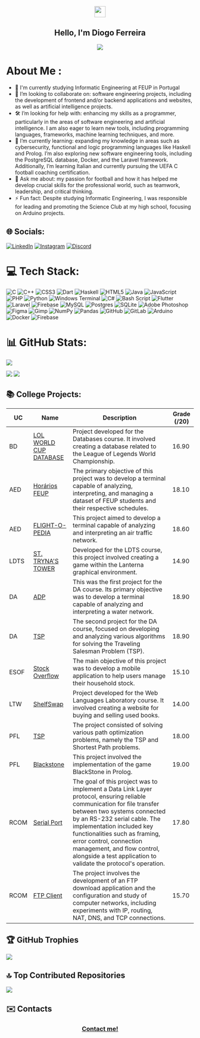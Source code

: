<div align = "center">
<img href="center" src="https://raw.githubusercontent.com/MartinHeinz/MartinHeinz/master/wave.gif" width="30px">
<h2 align = "center" >Hello, I'm Diogo Ferreira </h2>
  <img src="https://komarev.com/ghpvc/?username=DiogoFerreira2004&color=blue&style=for-the-badge"></img>
</div>

# About Me :

- 🎯 I'm currently studying Informatic Engineering at FEUP in Portugal
- 🤝 I’m looking to collaborate on: software engineering projects, including the development of frontend and/or backend applications and websites, as well as artificial intelligence projects.
- 🛠️ I’m looking for help with: enhancing my skills as a programmer, particularly in the areas of software engineering and artificial intelligence. I am also eager to learn new tools, including programming languages, frameworks, machine learning techniques, and more.
- 🌱 I’m currently learning: expanding my knowledge in areas such as cybersecurity, functional and logic programming languages like Haskell and Prolog. I’m also exploring new software engineering tools, including the PostgreSQL database, Docker, and the Laravel framework. Additionally, I’m learning Italian and currently pursuing the UEFA C football coaching certification.
- 💬 Ask me about: my passion for football and how it has helped me develop crucial skills for the professional world, such as teamwork, leadership, and critical thinking.
- ⚡ Fun fact: Despite studying Informatic Engineering, I was responsible for leading and promoting the Science Club at my high school, focusing on Arduino projects.

## 🌐 Socials:
[![LinkedIn](https://img.shields.io/badge/LinkedIn-%230077B5.svg?logo=linkedin&logoColor=white)](https://www.linkedin.com/in/diogo-ferreira-0bb4302b7/) [![Instagram](https://img.shields.io/badge/Instagram-%23E4405F.svg?logo=Instagram&logoColor=white)](https://instagram.com/diogoferreira_14) [![Discord](https://img.shields.io/badge/Discord-%237289DA.svg?logo=discord&logoColor=white)](https://discord.gg/ronaldodajuventus) 

# 💻 Tech Stack:
![C](https://img.shields.io/badge/c-%2300599C.svg?style=for-the-badge&logo=c&logoColor=white) ![C++](https://img.shields.io/badge/c++-%2300599C.svg?style=for-the-badge&logo=c%2B%2B&logoColor=white) ![CSS3](https://img.shields.io/badge/css3-%231572B6.svg?style=for-the-badge&logo=css3&logoColor=white) ![Dart](https://img.shields.io/badge/dart-%230175C2.svg?style=for-the-badge&logo=dart&logoColor=white) ![Haskell](https://img.shields.io/badge/Haskell-5e5086?style=for-the-badge&logo=haskell&logoColor=white) ![HTML5](https://img.shields.io/badge/html5-%23E34F26.svg?style=for-the-badge&logo=html5&logoColor=white) ![Java](https://img.shields.io/badge/java-%23ED8B00.svg?style=for-the-badge&logo=openjdk&logoColor=white) ![JavaScript](https://img.shields.io/badge/javascript-%23323330.svg?style=for-the-badge&logo=javascript&logoColor=%23F7DF1E) ![PHP](https://img.shields.io/badge/php-%23777BB4.svg?style=for-the-badge&logo=php&logoColor=white) ![Python](https://img.shields.io/badge/python-3670A0?style=for-the-badge&logo=python&logoColor=ffdd54) ![Windows Terminal](https://img.shields.io/badge/Windows%20Terminal-%234D4D4D.svg?style=for-the-badge&logo=windows-terminal&logoColor=white) ![C#](https://img.shields.io/badge/c%23-%23239120.svg?style=for-the-badge&logo=csharp&logoColor=white) ![Bash Script](https://img.shields.io/badge/bash_script-%23121011.svg?style=for-the-badge&logo=gnu-bash&logoColor=white) ![Flutter](https://img.shields.io/badge/Flutter-%2302569B.svg?style=for-the-badge&logo=Flutter&logoColor=white) ![Laravel](https://img.shields.io/badge/laravel-%23FF2D20.svg?style=for-the-badge&logo=laravel&logoColor=white) ![Firebase](https://img.shields.io/badge/firebase-a08021?style=for-the-badge&logo=firebase&logoColor=ffcd34) ![MySQL](https://img.shields.io/badge/mysql-4479A1.svg?style=for-the-badge&logo=mysql&logoColor=white) ![Postgres](https://img.shields.io/badge/postgres-%23316192.svg?style=for-the-badge&logo=postgresql&logoColor=white) ![SQLite](https://img.shields.io/badge/sqlite-%2307405e.svg?style=for-the-badge&logo=sqlite&logoColor=white) ![Adobe Photoshop](https://img.shields.io/badge/adobe%20photoshop-%2331A8FF.svg?style=for-the-badge&logo=adobe%20photoshop&logoColor=white) ![Figma](https://img.shields.io/badge/figma-%23F24E1E.svg?style=for-the-badge&logo=figma&logoColor=white) ![Gimp](https://img.shields.io/badge/Gimp-657D8B?style=for-the-badge&logo=gimp&logoColor=FFFFFF) ![NumPy](https://img.shields.io/badge/numpy-%23013243.svg?style=for-the-badge&logo=numpy&logoColor=white) ![Pandas](https://img.shields.io/badge/pandas-%23150458.svg?style=for-the-badge&logo=pandas&logoColor=white) ![GitHub](https://img.shields.io/badge/github-%23121011.svg?style=for-the-badge&logo=github&logoColor=white) ![GitLab](https://img.shields.io/badge/gitlab-%23181717.svg?style=for-the-badge&logo=gitlab&logoColor=white) ![Arduino](https://img.shields.io/badge/-Arduino-00979D?style=for-the-badge&logo=Arduino&logoColor=white) ![Docker](https://img.shields.io/badge/docker-%230db7ed.svg?style=for-the-badge&logo=docker&logoColor=white) ![Firebase](https://img.shields.io/badge/firebase-%23039BE5.svg?style=for-the-badge&logo=firebase)
# 📊 GitHub Stats:

![](http://github-profile-summary-cards.vercel.app/api/cards/profile-details?username=DiogoFerreira2004&theme=2077)

![](http://github-profile-summary-cards.vercel.app/api/cards/stats?username=DiogoFerreira2004&theme=2077)
![](http://github-profile-summary-cards.vercel.app/api/cards/repos-per-language?username=DiogoFerreira2004&theme=2077)
                                                                                                        
## 📚 College Projects:

| UC   | Name      | Description                                                                                                                                                   | Grade (/20) |
|------|-----------|---------------------------------------------------------------------------------------------------------------------------------------------------------------|-------------|
| BD | [LOL WORLD CUP DATABASE](https://github.com/DiogoFerreira2004/BD)  |  Project developed for the Databases course. It involved creating a database related to the League of Legends World Championship.                                                                                                    | 16.90        |
| AED | [Horários FEUP](https://github.com/DiogoFerreira2004/AED/tree/master/projetoAED_1/projetoAED-main)  | The primary objective of this project was to develop a terminal capable of analyzing, interpreting, and managing a dataset of FEUP students and their respective schedules.                                                                                                   | 18.10        |
| AED | [FLIGHT-O-PEDIA](https://github.com/DiogoFerreira2004/AED/tree/master/ProjetoAED_2/ProjetoAED2-diogo)  | This project aimed to develop a terminal capable of analyzing and interpreting an air traffic network.                                                                                                 | 18.60        |
| LDTS | [ST. TRYNA'S TOWER](https://github.com/DiogoFerreira2004/LDTS/tree/master/project-l05gr03-main)  | Developed for the LDTS course, this project involved creating a game within the Lanterna graphical environment.                                                                                                    | 14.90        |
| DA | [ADP](https://github.com/DiogoFerreira2004/DA-First-Project)  | This was the first project for the DA course. Its primary objective was to develop a terminal capable of analyzing and interpreting a water network.                                                                                                    | 18.90        |
| DA | [TSP](https://github.com/DiogoFerreira2004/DA-Second-Project)  | The second project for the DA course, focused on developing and analyzing various algorithms for solving the Traveling Salesman Problem (TSP).                                                                                                | 18.90        |
| ESOF | [Stock Overflow](https://github.com/DiogoFerreira2004/ESOF)  | The main objective of this project was to develop a mobile application to help users manage their household stock.                                                                                              | 15.10        |
| LTW | [ShelfSwap](https://github.com/DiogoFerreira2004/LTW)  | Project developed for the Web Languages Laboratory course. It involved creating a website for buying and selling used books.                                                                                            | 14.00        |
| PFL | [TSP](https://github.com/DiogoFerreira2004/TSP)  | The project consisted of solving various path optimization problems, namely the TSP and Shortest Path problems.                                                                                           | 18.00       |
| PFL | [Blackstone](https://github.com/DiogoFerreira2004/Blackstone)  | This project involved the implementation of the game BlackStone in Prolog.                                                                          | 19.00       |
| RCOM | [Serial Port](https://github.com/DiogoFerreira2004/RCOM-Serial-Port)  | The goal of this project was to implement a Data Link Layer protocol, ensuring reliable communication for file transfer between two systems connected by an RS-232 serial cable. The implementation included key functionalities such as framing, error control, connection management, and flow control, alongside a test application to validate the protocol's operation.                                                                         | 17.80       |
| RCOM | [FTP Client](https://github.com/DiogoFerreira2004/RCOM_Computer_Networks)  | The project involves the development of an FTP download application and the configuration and study of computer networks, including experiments with IP, routing, NAT, DNS, and TCP connections.                                                                        | 15.70       |


## 🏆 GitHub Trophies
![](https://github-profile-trophy.vercel.app/?username=DiogoFerreira2004&theme=radical&no-frame=false&no-bg=false&margin-w=4)

## 🔝 Top Contributed Repositories
![](https://github-contributor-stats.vercel.app/api?username=DiogoFerreira2004&limit=5&theme=radical&combine_all_yearly_contributions=true)

## ✉️ Contacts
 
<h3 align = "center" ><a href="mailto:diogomfferreira2004@gmail.com">Contact me!</a></h3>
